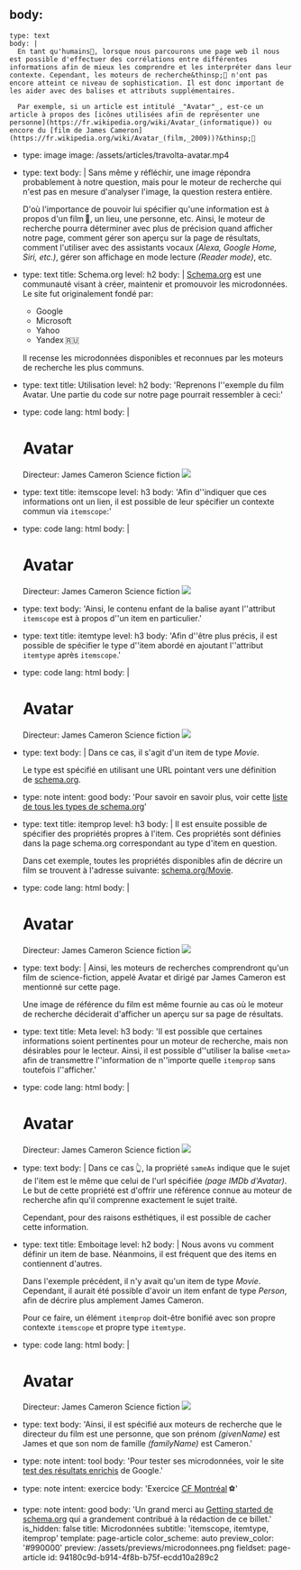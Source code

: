 body:
  -
    type: text
    body: |
      En tant qu'humains🧍, lorsque nous parcourons une page web il nous est possible d'effectuer des corrélations entre différentes informations afin de mieux les comprendre et les interpréter dans leur contexte. Cependant, les moteurs de recherche&thinsp;🤖 n'ont pas encore atteint ce niveau de sophistication. Il est donc important de les aider avec des balises et attributs supplémentaires.
      
      Par exemple, si un article est intitulé _"Avatar"_, est-ce un article à propos des [icônes utilisées afin de représenter une personne](https://fr.wikipedia.org/wiki/Avatar_(informatique)) ou encore du [film de James Cameron](https://fr.wikipedia.org/wiki/Avatar_(film,_2009))?&thinsp;🤔
  -
    type: image
    image: /assets/articles/travolta-avatar.mp4
  -
    type: text
    body: |
      Sans même y réfléchir, une image répondra probablement à notre question, mais pour le moteur de recherche qui n'est pas en mesure d'analyser l'image, la question restera&nbsp;entière.
      
      D'où l'importance de pouvoir lui spécifier qu'une information est à propos d'un film&thinsp;🎥, un lieu, une personne,&nbsp;etc. Ainsi, le moteur de recherche pourra déterminer avec plus de précision quand afficher notre page, comment gérer son aperçu sur la page de&nbsp;résultats, comment l'utiliser avec des assistants vocaux _(Alexa, Google Home, Siri,&nbsp;etc.)_, gérer son affichage en mode lecture _(Reader mode)_,&nbsp;etc.
  -
    type: text
    title: Schema.org
    level: h2
    body: |
      [Schema.org](https://schema.org/docs/schemas.html) est une communauté visant à créer, maintenir et promouvoir les microdonnées. Le site fut originalement fondé&nbsp;par:
      
      - Google
      - Microsoft
      - Yahoo
      - Yandex&thinsp;🇷🇺
      
      Il recense les microdonnées disponibles et reconnues par les moteurs de recherche les plus&nbsp;communs.
  -
    type: text
    title: Utilisation
    level: h2
    body: 'Reprenons l''exemple du film Avatar. Une partie du code sur notre page pourrait ressembler à&nbsp;ceci:'
  -
    type: code
    lang: html
    body: |
      <div>
       <h1>Avatar</h1>
       <span>Directeur: James Cameron</span>
       <span>Science fiction</span>
       <img src="https://ex.smnarnold.com/microdata/avatar.jpeg">	
      </div>
  -
    type: text
    title: itemscope
    level: h3
    body: 'Afin d''indiquer que ces informations ont un lien, il est possible de leur spécifier un contexte commun via `itemscope`:'
  -
    type: code
    lang: html
    body: |
      <div itemscope>
       <h1>Avatar</h1>
       <span>Directeur: James Cameron</span>
       <span>Science fiction</span>
       <img src="https://ex.smnarnold.com/microdata/avatar.jpeg">	
      </div>
  -
    type: text
    body: 'Ainsi, le contenu enfant de la balise ayant l''attribut `itemscope` est à propos d''un item en&nbsp;particulier.'
  -
    type: text
    title: itemtype
    level: h3
    body: 'Afin d''être plus précis, il est possible de spécifier le type d''item abordé en ajoutant l''attribut `itemtype` après&nbsp;`itemscope`.'
  -
    type: code
    lang: html
    body: |
      <div itemscope itemtype="https://schema.org/Movie">
       <h1>Avatar</h1>
       <span>Directeur: James Cameron</span>
       <span>Science fiction</span>
       <img src="https://ex.smnarnold.com/microdata/avatar.jpeg">	
      </div>
  -
    type: text
    body: |
      Dans ce cas, il s'agit d'un item de type&nbsp;_Movie_. 
      
      Le type est spécifié en utilisant une URL pointant vers une définition de&nbsp;[schema.org](https://schema.org/).
  -
    type: note
    intent: good
    body: 'Pour savoir en savoir plus, voir cette [liste de tous les types de schema.org](https://schema.org/docs/full.html)'
  -
    type: text
    title: itemprop
    level: h3
    body: |
      Il est ensuite possible de spécifier des propriétés propres à l'item. Ces propriétés sont définies dans la page schema.org correspondant au type d'item en&nbsp;question. 
      
      Dans cet exemple, toutes les propriétés disponibles afin de décrire un film se trouvent à l'adresse suivante: [schema.org/Movie](https://schema.org/Movie).
  -
    type: code
    lang: html
    body: |
      <div itemscope itemtype="https://schema.org/Movie">
       <h1 itemprop="name">Avatar</h1>
       <span>Directeur: <span itemprop="director">James Cameron</span></span>
       <span itemprop="genre">Science fiction</span>
       <img itemprop="image" src="https://ex.smnarnold.com/microdata/avatar.jpeg">	
      </div>
  -
    type: text
    body: |
      Ainsi, les moteurs de recherches comprendront qu'un film de science-fiction, appelé Avatar et dirigé par James Cameron est mentionné sur cette&nbsp;page. 
      
      Une image de référence du film est même fournie au cas où le moteur de recherche déciderait d'afficher un aperçu sur sa page de&nbsp;résultats.
  -
    type: text
    title: Meta
    level: h3
    body: 'Il est possible que certaines informations soient pertinentes pour un moteur de recherche, mais non désirables pour le lecteur. Ainsi, il est possible d''utiliser la balise `<meta>` afin de transmettre  l''information de n''importe quelle `itemprop` sans toutefois&nbsp;l''afficher.'
  -
    type: code
    lang: html
    body: |
      <div itemscope itemtype="https://schema.org/Movie">
       <h1 itemprop="name">Avatar</h1>
       <span>Directeur: <span itemprop="director">James Cameron</span></span>
       <span itemprop="genre">Science fiction</span>
       <img itemprop="image" src="https://ex.smnarnold.com/microdata/avatar.jpeg">
       <meta itemprop="sameAs" content="https://www.imdb.com/title/tt0499549/">
      </div>
  -
    type: text
    body: |
      Dans ce cas&thinsp;👆, la propriété `sameAs` indique que le sujet de l'item est le même que celui de l'url spécifiée _(page IMDb d'Avatar)_. Le but de cette propriété est d'offrir une référence connue au moteur de recherche afin qu'il comprenne exactement le sujet&nbsp;traité.
      
      Cependant, pour des raisons esthétiques, il est possible de cacher cette&nbsp;information.
  -
    type: text
    title: Emboitage
    level: h2
    body: |
      Nous avons vu comment définir un item de base. Néanmoins, il est fréquent que des items en contiennent&nbsp;d'autres. 
      
      Dans l'exemple précédent, il n'y avait qu'un item de type _Movie_. Cependant, il aurait été possible d'avoir un item enfant de type _Person_, afin de décrire plus amplement James&nbsp;Cameron.
      
      Pour ce faire, un élément `itemprop` doit-être bonifié avec son propre contexte `itemscope` et propre type&nbsp;`itemtype`.
  -
    type: code
    lang: html
    body: |
      <div itemscope itemtype="https://schema.org/Movie">
       <h1 itemprop="name">Avatar</h1>
       <span>Directeur: 
         <span itemprop="director" itemscope itemtype="https://schema.org/Person">
           <span itemprop="givenName">James</span>
           <span itemprop="familyName">Cameron</span>
         </span>
       </span>
       <span itemprop="genre">Science fiction</span>
       <img itemprop="image" src="https://ex.smnarnold.com/microdata/avatar.jpeg">	
      </div>
  -
    type: text
    body: 'Ainsi, il est spécifié aux moteurs de recherche que le directeur du film est une personne, que son prénom _(givenName)_ est James et que son nom de famille _(familyName)_ est&nbsp;Cameron.'
  -
    type: note
    intent: tool
    body: 'Pour tester ses microdonnées, voir le site [test des résultats enrichis](https://search.google.com/test/rich-results) de&nbsp;Google.'
  -
    type: note
    intent: exercice
    body: 'Exercice [CF Montréal](https://smnarnold.com/exercice/html/microdonnees-cfm)&thinsp;⚽'
  -
    type: note
    intent: good
    body: 'Un grand merci au [Getting started de schema.org](https://schema.org/docs/gs.html) qui a grandement contribué à la rédaction de ce&nbsp;billet.'
is_hidden: false
title: Microdonnées
subtitle: 'itemscope, itemtype, itemprop'
template: page-article
color_scheme: auto
preview_color: '#990000'
preview: /assets/previews/microdonnees.png
fieldset: page-article
id: 94180c9d-b914-4f8b-b75f-ecdd10a289c2

